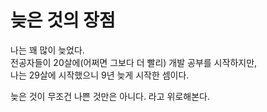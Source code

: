 # 늦은 것의 장점

나는 꽤 많이 늦었다.  
전공자들이 20살에(어쩌면 그보다 더 빨리) 개발 공부를 시작하지만,  
나는 29살에 시작했으니 9년 늦게 시작한 셈이다.  
  
늦은 것이 무조건 나쁜 것만은 아니다. 라고 위로해본다.
